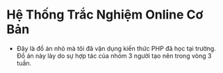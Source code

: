 # Hệ Thống Trắc Nghiệm Online Cơ Bản

- Đây là đồ án nhỏ mà tôi đã vận dụng kiến thức PHP đã học tại trường. Đồ án này lày do sự hợp tác của nhóm 3 người tạo nên trong vòng 3 tuần.
